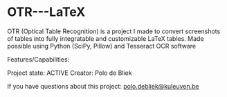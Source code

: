 # OTR---LaTeX
OTR (Optical Table Recognition) is a project I made to convert screenshots of tables into fully integratable and customizable LaTeX tables. Made possible using Python (SciPy, Pillow) and Tesseract OCR software

Features/Capabilities:

Project state:  ACTIVE
Creator:        Polo de Bliek

If you have questions about this project:
polo.debliek@kuleuven.be
